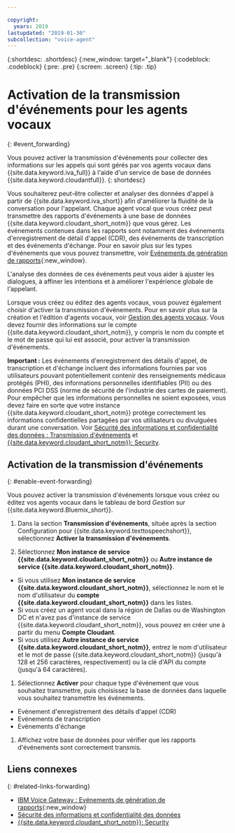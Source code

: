 ```yaml
---

copyright:
  years: 2019
lastupdated: "2019-01-30"
subcollection: "voice-agent"
---
```


{:shortdesc: .shortdesc}
{:new_window: target="_blank"}
{:codeblock: .codeblock}
{:pre: .pre}
{:screen: .screen}
{:tip: .tip}


# Activation de la transmission d'événements pour les agents vocaux
{: #event_forwarding}

Vous pouvez activer la transmission d'événements pour collecter des informations sur les appels qui sont gérés par vos agents vocaux dans {{site.data.keyword.iva_full}} à l'aide d'un service de base de données {{site.data.keyword.cloudantfull}}.
{: shortdesc}

Vous souhaiterez peut-être collecter et analyser des données d'appel à partir de {{site.data.keyword.iva_short}} afin d'améliorer la fluidité de la conversation pour l'appelant. Chaque agent vocal que vous créez peut transmettre des rapports d'événements à une base de données {{site.data.keyword.cloudant_short_notm}} que vous gérez. Les événements contenues dans les rapports sont notamment des événements d'enregistrement de détail d'appel (CDR), des événements de transcription et des événements d'échange. Pour en savoir plus sur les types d'événements que vous pouvez transmettre, voir [Evénements de génération de rapports](https://www.ibm.com/support/knowledgecenter/SS4U29/reporting.html){:new_window}.

L'analyse des données de ces événements peut vous aider à ajuster les dialogues, à affiner les intentions et à améliorer l'expérience globale de l'appelant.

Lorsque vous créez ou éditez des agents vocaux, vous pouvez également choisir d'activer la transmission d'événements. Pour en savoir plus sur la création et l'édition d'agents vocaux, voir [Gestion des agents vocaux](/docs/services/voice-agent?topic=voice-agent-managing). Vous devez fournir des informations sur le compte {{site.data.keyword.cloudant_short_notm}}, y compris le nom du compte et le mot de passe qui lui est associé, pour activer la transmission d'événements.

**Important :** Les événements d'enregistrement des détails d'appel, de transcription et d'échange incluent des informations fournies par vos utilisateurs pouvant potentiellement contenir des renseignements médicaux protégés (PHI), des informations personnelles identifiables (PII) ou des données PCI DSS (norme de sécurité de l'industrie des cartes de paiement). Pour empêcher que les informations personnelles ne soient exposées, vous devez faire en sorte que votre instance {{site.data.keyword.cloudant_short_notm}} protège correctement les informations confidentielles partagées par vos utilisateurs ou divulguées durant une conversation. Voir [Sécurité des informations et confidentialité des données : Transmission d'événements](/docs/services/voice-agent?topic=voice-agent-infosec#event_forwarding) et [{{site.data.keyword.cloudant_short_notm}}: Security](/docs/services/Cloudant/offerings?topic=cloudant-security#security).


## Activation de la transmission d'événements
{: #enable-event-forwarding}

Vous pouvez activer la transmission d'événements lorsque vous créez ou éditez vos agents vocaux dans le tableau de bord _Gestion_ sur {{site.data.keyword.Bluemix_short}}.

1. Dans la section **Transmission d'événements**, située après la section Configuration pour {{site.data.keyword.texttospeechshort}}, sélectionnez **Activer la transmission d'événements**.

1. Sélectionnez **Mon instance de service {{site.data.keyword.cloudant_short_notm}}** ou **Autre instance de service {{site.data.keyword.cloudant_short_notm}}**.
  * Si vous utilisez **Mon instance de service {{site.data.keyword.cloudant_short_notm}}**, sélectionnez le nom et le nom d'utilisateur du **compte {{site.data.keyword.cloudant_short_notm}}** dans les listes.
  * Si vous créez un agent vocal dans la région de Dallas ou de Washington DC et n'avez pas d'instance de service {{site.data.keyword.cloudant_short_notm}}, vous pouvez en créer une à partir du menu **Compte Cloudant**.
  * Si vous utilisez **Autre instance de service {{site.data.keyword.cloudant_short_notm}}**, entrez le nom d'utilisateur et le mot de passe {{site.data.keyword.cloudant_short_notm}} (jusqu'à 128 et 256 caractères, respectivement) ou la clé d'API du compte (jusqu'à 64 caractères).

1. Sélectionnez **Activer** pour chaque type d'événement que vous souhaitez transmettre, puis choisissez la base de données dans laquelle vous souhaitez transmettre les événements.
  * Evénement d'enregistrement des détails d'appel (CDR)
  * Evénements de transcription
  * Evénements d'échange

1. Affichez votre base de données pour vérifier que les rapports d'événements sont correctement transmis.

## Liens connexes
{: #related-links-forwarding}
* [IBM Voice Gateway : Evénements de génération de rapports](https://www.ibm.com/support/knowledgecenter/SS4U29/reporting.html){:new_window}
* [Sécurité des informations et confidentialité des données](/docs/services/voice-agent?topic=voice-agent-infosec)
* [{{site.data.keyword.cloudant_short_notm}}: Security](/docs/services/Cloudant/offerings?topic=cloudant-security#security)
